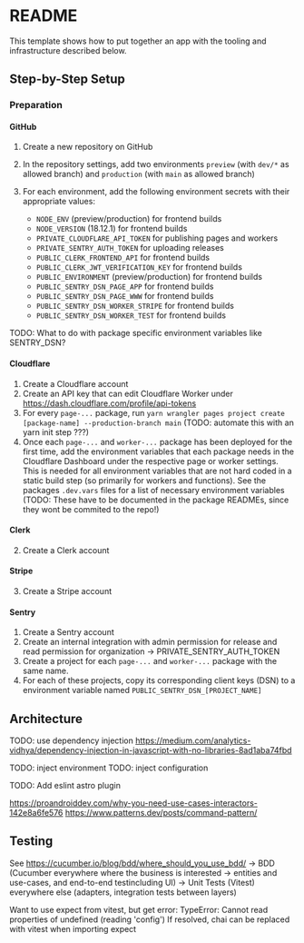 # README

This template shows how to put together an app with the tooling and infrastructure described below.

## Step-by-Step Setup

### Preparation

#### GitHub

1.  Create a new repository on GitHub
2.  In the repository settings, add two environments `preview` (with `dev/*` as allowed branch) and `production` (with `main` as allowed branch)
3.  For each environment, add the following environment secrets with their appropriate values:

    - `NODE_ENV` (preview/production) for frontend builds
    - `NODE_VERSION` (18.12.1) for frontend builds
    - `PRIVATE_CLOUDFLARE_API_TOKEN` for publishing pages and workers
    - `PRIVATE_SENTRY_AUTH_TOKEN` for uploading releases
    - `PUBLIC_CLERK_FRONTEND_API` for frontend builds
    - `PUBLIC_CLERK_JWT_VERIFICATION_KEY` for frontend builds
    - `PUBLIC_ENVIRONMENT` (preview/production) for frontend builds
    - `PUBLIC_SENTRY_DSN_PAGE_APP` for frontend builds
    - `PUBLIC_SENTRY_DSN_PAGE_WWW` for frontend builds
    - `PUBLIC_SENTRY_DSN_WORKER_STRIPE` for frontend builds
    - `PUBLIC_SENTRY_DSN_WORKER_TEST` for frontend builds

TODO: What to do with package specific environment variables like SENTRY_DSN?

#### Cloudflare

1.  Create a Cloudflare account
2.  Create an API key that can edit Cloudflare Worker under <https://dash.cloudflare.com/profile/api-tokens>
3.  For every `page-...` package, run `yarn wrangler pages project create [package-name] --production-branch main` (TODO: automate this with an yarn init step ???)
4.  Once each `page-...` and `worker-...` package has been deployed for the first time, add the environment variables that each package needs in the Cloudflare Dashboard under the respective page or worker settings.
    This is needed for all environment variables that are not hard coded in a static build step (so primarily for workers and functions).
    See the packages `.dev.vars` files for a list of necessary environment variables (TODO: These have to be documented in the package READMEs, since they wont be commited to the repo!)

#### Clerk

2.  Create a Clerk account

#### Stripe

3.  Create a Stripe account

#### Sentry

1.  Create a Sentry account
2.  Create an internal integration with admin permission for release and read permission for organization -> PRIVATE_SENTRY_AUTH_TOKEN
3.  Create a project for each `page-...` and `worker-...` package with the same name.
4.  For each of these projects, copy its corresponding client keys (DSN) to a environment variable named `PUBLIC_SENTRY_DSN_[PROJECT_NAME]`

## Architecture

TODO: use dependency injection <https://medium.com/analytics-vidhya/dependency-injection-in-javascript-with-no-libraries-8ad1aba74fbd>

TODO: inject environment
TODO: inject configuration

TODO: Add eslint astro plugin

<https://proandroiddev.com/why-you-need-use-cases-interactors-142e8a6fe576>
<https://www.patterns.dev/posts/command-pattern/>

## Testing

See <https://cucumber.io/blog/bdd/where_should_you_use_bdd/>
\-> BDD (Cucumber everywhere where the business is interested -> entities and use-cases, and end-to-end testincluding UI)
\-> Unit Tests (Vitest) everywhere else (adapters, integration tests between layers)

Want to use expect from vitest, but get error: TypeError: Cannot read properties of undefined (reading 'config')
If resolved, chai can be replaced with vitest when importing expect
